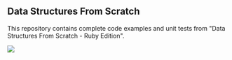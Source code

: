 ## Data Structures From Scratch
This repository contains complete code examples and unit tests from "Data Structures From Scratch - Ruby Edition".

<a href="https://www.amazon.com/gp/product/B07MZZT6SW">
  <img src="https://alemiralles.dev/book_rb.png"></img>
</a>
</div>
